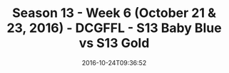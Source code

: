 ---
title: Season 13 - Week 6 (October 21 & 23, 2016) - DCGFFL - S13 Baby Blue vs S13
  Gold
teams-score:
- team: _teams/s13-baby-blue.md
  score:
- team: _teams/s13-gold.md
  score: 24
mvp: OJ (Baby Blue); A. Hines (Gold)
game-ball: C. Rybicki (Baby Blue); J. Strieter (Gold)
season: 13
week: 6
date: '2016-10-24T09:36:52'
pageid: season-13-week-6-october-21-23-2016-4809-vs-4816
---